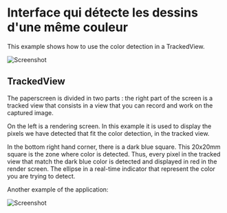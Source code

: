 # Interface qui détecte les dessins d'une même couleur

This example shows how to use the color detection in a TrackedView.

![Screenshot](https://github.com/potioc/Papart-examples/blob/master/papart-examples/Camera/StrokeDetection/strokedetection.png)

## TrackedView

The paperscreen is divided in two parts : the right part of the screen is a tracked view that consists in a view that you can record and work on the captured image.

On the left is a rendering screen. In this example it is used to display the pixels we have detected that fit the color detection, in the tracked view.


In the bottom right hand corner, there is a dark blue square. This 20x20mm square is the zone where color is detected. Thus, every pixel in the tracked view that match the dark blue color is detected and displayed in red in the render screen. 
The ellipse in a real-time indicator that represent the color you are trying to detect.

Another example of the application:

![Screenshot](https://github.com/potioc/Papart-examples/blob/master/papart-examples/Camera/StrokeDetection/strokedetection2.png)
